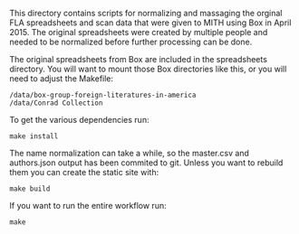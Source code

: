 This directory contains scripts for normalizing and massaging the 
orginal FLA spreadsheets and scan data that were given to MITH using
Box in April 2015. The original spreadsheets were created by multiple
people and needed to be normalized before further processing can be done.

The original spreadsheets from Box are included in the spreadsheets
directory. You will want to mount those Box directories like this, 
or you will need to adjust the Makefile:

    /data/box-group-foreign-literatures-in-america
    /data/Conrad Collection

To get the various dependencies run:

    make install

The name normalization can take a while, so the master.csv and authors.json
output has been commited to git. Unless you want to rebuild them you can
create the static site with:

    make build

If you want to run the entire workflow run:

    make
